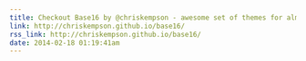 ```yaml
---
title: Checkout Base16 by @chriskempson - awesome set of themes for almost any text editor
link: http://chriskempson.github.io/base16/
rss_link: http://chriskempson.github.io/base16/
date: 2014-02-18 01:19:41am
---
```


